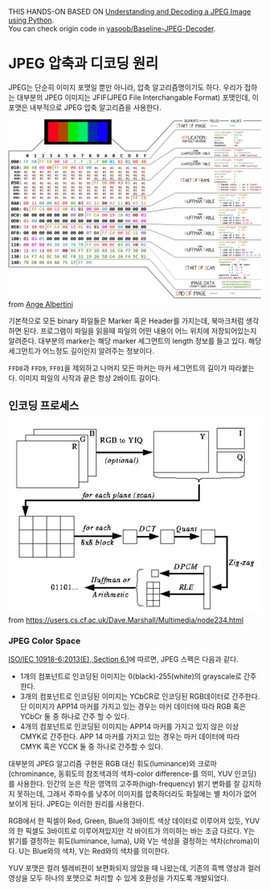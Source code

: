 THIS HANDS-ON BASED ON [Understanding and Decoding a JPEG Image using Python](https://yasoob.me/posts/understanding-and-writing-jpeg-decoder-in-python).  
You can check origin code in [yasoob/Baseline-JPEG-Decoder](https://github.com/yasoob/Baseline-JPEG-Decoder).

# JPEG 압축과 디코딩 원리

JPEG는 단순히 이미지 포맷일 뿐만 아니라, 압축 알고리즘명이기도 하다.
우리가 접하는 대부분의 JPEG 이미지는 JFIF(JPEG File Interchangable Format) 포맷인데, 이 포맷은 내부적으로 JPEG 압축 알고리즘을 사용한다.

![jpeg_segments](assets/jpeg_segments.png)
from [Ange Albertini](https://twitter.com/angealbertini)  

기본적으로 모든 binary 파일들은 Marker 혹은 Header를 가지는데, 북마크처럼 생각하면 된다.
프로그램이 파일을 읽을때 파일의 어떤 내용이 어느 위치에 저장되어있는지 알려준다.
대부분의 marker는 해당 marker 세그먼트의 length 정보를 들고 있다. 해당 세그먼트가 어느정도 길이인지 알려주는 정보이다.  

`FFD8`과 `FFD9`, `FF01`을 제외하고 나머지 모든 마커는 마커 세그먼트의 길이가 따라붙는다. 
이미지 파일의 시작과 끝은 항상 2바이트 길이다.

## 인코딩 프로세스

![encoding_process](assets/encoding_process.png)
from https://users.cs.cf.ac.uk/Dave.Marshall/Multimedia/node234.html

### JPEG Color Space

[ISO/IEC 10918-6:2013(E), Section 6.1](https://www.itu.int/rec/T-REC-T.872-201206-I/en)에 따르면, JPEG 스펙은 다음과 같다.
- 1개의 컴포넌트로 인코딩된 이미지는 0(black)-255(white)의 grayscale로 간주한다.
- 3개의 컴포넌트로 인코딩된 이미지는 YCbCR로 인코딩된 RGB데이터로 간주한다. 단 이미지가 APP14 마커를 가지고 있는 경우는 마커 데이터에 따라 RGB 혹은 YCbCr 둘 중 하나로 간주 할 수 있다.
- 4개의 컴포넌트로 인코딩된 이미지는 APP14 마커를 가지고 있지 않은 이상 CMYK로 간주한다. APP 14 마커를 가지고 있는 경우는 마커 데이터에 따라 CMYK 혹은 YCCK 둘 중 하나로 간주할 수 있다.

대부분의 JPEG 알고리즘 구현은 RGB 대신 휘도(luminance)와 크로마(chrominance, 동휘도의 참조색과의 색차-color difference-를 의미, YUV 인코딩)를 사용한다.
인간의 눈은 작은 영역의 고주파(high-frequency) 밝기 변화를 잘 감지하지 못하는데, 그래서 주파수를 낮추어 이미지를 압축하더라도 화질에는 별 차이가 없어보이게 된다. JPEG는 이러한 원리를 사용한다.

RGB에서 한 픽셀이 Red, Green, Blue의 3바이트 색상 데이터로 이루어져 있듯, YUV의 한 픽셀도 3바이트로 이루어져있지만 각 바이트가 의미하는 바는 조금 다르다.
Y는 밝기를 결정하는 휘도(luminance, luma), U와 V는 색상을 결정하는 색차(chroma)이다. U는 Blue와의 색차, V는 Red와의 색차를 의미한다.

YUV 포맷은 컬러 텔레비젼이 보편화되지 않았을 때 나왔는데, 기존의 흑백 영상과 컬러 영상을 모두 하나의 포맷으로 처리할 수 있게 호환성을 가지도록 개발되었다.


